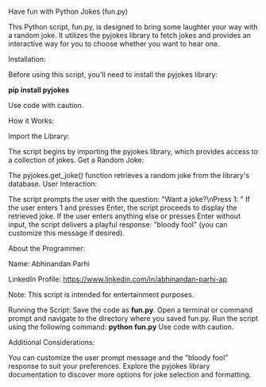 Have fun with Python Jokes (fun.py)

This Python script, fun.py, is designed to bring some laughter your way with a random joke. It utilizes the pyjokes library to fetch jokes and provides an interactive way for you to choose whether you want to hear one.

Installation:

Before using this script, you'll need to install the pyjokes library:

**pip install pyjokes**

Use code with caution.

How it Works:

Import the Library:

The script begins by importing the pyjokes library, which provides access to a collection of jokes.
Get a Random Joke:

The pyjokes.get_joke() function retrieves a random joke from the library's database.
User Interaction:

The script prompts the user with the question: "Want a joke?\nPress 1: "
If the user enters 1 and presses Enter, the script proceeds to display the retrieved joke.
If the user enters anything else or presses Enter without input, the script delivers a playful response: "bloody fool" (you can customize this message if desired).

About the Programmer:

Name: Abhinandan Parhi

LinkedIn Profile: https://www.linkedin.com/in/abhinandan-parhi-ap

Note:
This script is intended for entertainment purposes.

Running the Script:
Save the code as **fun.py**.
Open a terminal or command prompt and navigate to the directory where you saved fun.py.
Run the script using the following command:
**python fun.py**
Use code with caution.

Additional Considerations:

You can customize the user prompt message and the "bloody fool" response to suit your preferences.
Explore the pyjokes library documentation to discover more options for joke selection and formatting.
